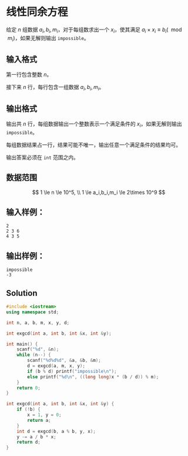 # 线性同余方程

给定 $n$ 组数据 $a_i,b_i,m_i$，对于每组数求出一个 $x_i$，使其满足 $a_i\times x_i\equiv b_i(\mod m_i)$，如果无解则输出 `impossible`。

## 输入格式

第一行包含整数 $n$。

接下来 $n$ 行，每行包含一组数据 $a_i,b_i,m_i$。

## 输出格式

输出共 $n$ 行，每组数据输出一个整数表示一个满足条件的 $x_i$，如果无解则输出 `impossible`。

每组数据结果占一行，结果可能不唯一，输出任意一个满足条件的结果均可。

输出答案必须在 `int` 范围之内。

## 数据范围

$$
1 \le n \le 10^5, \\
1 \le a_i,b_i,m_i \le 2\times 10^9
$$

## 输入样例：

```text
2
2 3 6
4 3 5
```

## 输出样例：

```text
impossible
-3
```

## Solution

```Cpp
#include <iostream>
using namespace std;

int n, a, b, m, x, y, d;

int exgcd(int a, int b, int &x, int &y);

int main() {
    scanf("%d", &n);
    while (n--) {
        scanf("%d%d%d", &a, &b, &m);
        d = exgcd(a, m, x, y);
        if (b % d) printf("impossible\n");
        else printf("%d\n", ((long long)x * (b / d)) % m);
    }
    return 0;
}

int exgcd(int a, int b, int &x, int &y) {
    if (!b) {
        x = 1, y = 0;
        return a;
    }
    int d = exgcd(b, a % b, y, x);
    y -= a / b * x;
    return d;
}
```
